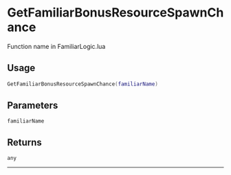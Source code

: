 # GetFamiliarBonusResourceSpawnChance
Function name in FamiliarLogic.lua
## Usage
```lua
GetFamiliarBonusResourceSpawnChance(familiarName)
```
## Parameters
`familiarName`
## Returns
`any`

---
